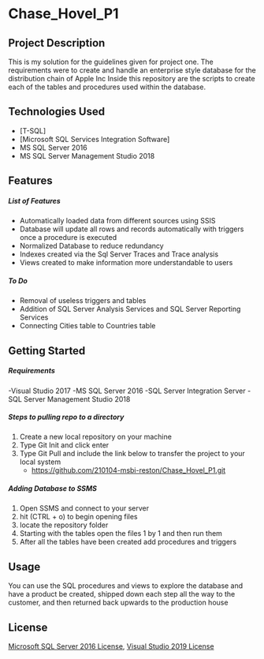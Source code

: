 # Chase_Hovel_P1

## Project Description
This is my solution for the guidelines given for project one. The requirements were to create and handle an enterprise style database for the distribution chain of Apple Inc
Inside this repository are the scripts to create each of the tables and procedures used within the database.

## Technologies Used
- [T-SQL]
- [Microsoft SQL Services Integration Software]
- MS SQL Server 2016
- MS SQL Server Management Studio 2018

## Features

##### List of Features
- Automatically loaded data from different sources using SSIS
- Database will update all rows and records automatically with triggers once a procedure is executed
- Normalized Database to reduce redundancy
- Indexes created via the Sql Server Traces and Trace analysis
- Views created to make information more understandable to users

##### To Do
- Removal of useless triggers and tables
- Addition of SQL Server Analysis Services and SQL Server Reporting Services
- Connecting Cities table to Countries table

## Getting Started

##### Requirements
-Visual Studio 2017
-MS SQL Server 2016
-SQL Server Integration Server
-SQL Server Management Studio 2018

##### Steps to pulling repo to a directory
1. Create a new local repository on your machine
2. Type Git Init and click enter
3. Type Git Pull and include the link below to transfer the project to your local system
   - https://github.com/210104-msbi-reston/Chase_Hovel_P1.git

##### Adding Database to SSMS
1. Open SSMS and connect to your server
2. hit (CTRL + o) to begin opening files
3. locate the repository folder
4. Starting with the tables open the files 1 by 1 and then run them
5. After all the tables have been created add procedures and triggers


## Usage
You can use the SQL procedures and views to explore the database and have a product be created, shipped down each step all the way to the customer, and then returned back upwards to the production house

## License
[Microsoft SQL Server 2016 License](https://www.microsoft.com/en-us/sql-server/sql-server-2016), [Visual Studio 2019 License](https://visualstudio.microsoft.com/vs/)
